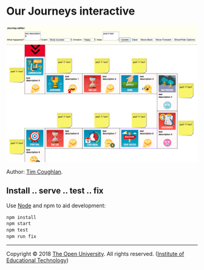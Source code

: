 
# Our Journeys interactive

![Screenshot 1 - the editor.][img-rel]

Author: [Tim Coughlan][tim].

## Install .. serve .. test .. fix

Use [Node][] and npm to aid development:

```sh
npm install
npm start
npm test
npm run fix
```

---
Copyright © 2018 [The Open University][ou]. All rights reserved. ([Institute of Educational Technology][iet])

[iet]: https://iet.open.ac.uk/
[ou]: http://www.open.ac.uk/
[gh]: https://github.com/IET-OU/learningdesign
[tim]: https://iet.open.ac.uk/profiles/tim.coughlan
[node]: https://nodejs.org/en/
[Help: Relative Image URL]: https://github.com/mark-anders/relative-image-url
[img]: https://github.com/nfreear/our-journey/blob/nfreear/demo-fill/assets/screenshot-1.png?raw=true
[img-rel]: assets/screenshot-1.png "'Our Journeys' screenshot 1 - the editor."

[End]: //.
